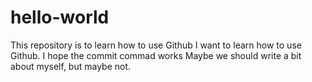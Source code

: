 # hello-world
This repository is to learn how to use Github
I want to learn how to use Github. I hope the commit commad works 
Maybe we should write a bit about myself, but maybe not.
